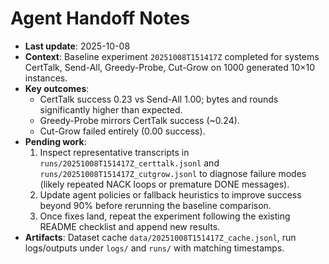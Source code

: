 # Agent Handoff Notes

- **Last update**: 2025-10-08
- **Context**: Baseline experiment `20251008T151417Z` completed for systems CertTalk, Send-All, Greedy-Probe, Cut-Grow on 1000 generated 10×10 instances.
- **Key outcomes**:
  - CertTalk success 0.23 vs Send-All 1.00; bytes and rounds significantly higher than expected.
  - Greedy-Probe mirrors CertTalk success (~0.24).
  - Cut-Grow failed entirely (0.00 success).
- **Pending work**:
  1. Inspect representative transcripts in `runs/20251008T151417Z_certtalk.jsonl` and `runs/20251008T151417Z_cutgrow.jsonl` to diagnose failure modes (likely repeated NACK loops or premature DONE messages).
  2. Update agent policies or fallback heuristics to improve success beyond 90% before rerunning the baseline comparison.
  3. Once fixes land, repeat the experiment following the existing README checklist and append new results.
- **Artifacts**: Dataset cache `data/20251008T151417Z_cache.jsonl`, run logs/outputs under `logs/` and `runs/` with matching timestamps.

